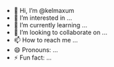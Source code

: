 - 👋 Hi, I’m @kelmaxum
- 👀 I’m interested in ...
- 🌱 I’m currently learning ...
- 💞️ I’m looking to collaborate on ...
- 📫 How to reach me ...
- 😄 Pronouns: ...
- ⚡ Fun fact: ...

<!---
kelmaxum/kelmaxum is a ✨ special ✨ repository because its `README.md` (this file) appears on your GitHub profile.
You can click the Preview link to take a look at your changes.
--->
